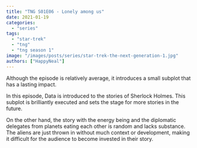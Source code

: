 ```yaml
---
title: "TNG S01E06 - Lonely among us"
date: 2021-01-19
categories:
  - "series"
tags:
  - "star-trek"
  - "tng"
  - "tng season 1"
image: "/images/posts/series/star-trek-the-next-generation-1.jpg"
authors: ["HappyNeal"]
---
```


Although the episode is relatively average, it introduces a small subplot that has a lasting impact.

In this episode, Data is introduced to the stories of Sherlock Holmes. This subplot is brilliantly executed and sets the stage for more stories in the future.

On the other hand, the story with the energy being and the diplomatic delegates from planets eating each other is random and lacks substance. The aliens are just thrown in without much context or development, making it difficult for the audience to become invested in their story.
